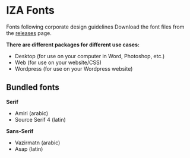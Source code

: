 # IZA Fonts
Fonts following corporate design guidelines
Download the font files from the [releases](https://github.com/izaachen/iza-fonts/releases) page.

**There are different packages for different use cases:**
- Desktop (for use on your computer in Word, Photoshop, etc.)
- Web (for use on your website/CSS)
- Wordpress (for use on your Wordpress website)

## Bundled fonts
**Serif**
- Amiri (arabic)
- Source Serif 4 (latin)

**Sans-Serif**
- Vazirmatn (arabic)
- Asap (latin)
